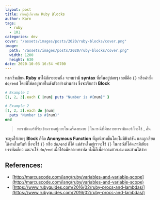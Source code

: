```yaml
---
layout: post
title: เรียนรู้เกี่ยวกับ Ruby Blocks
author: Karn
tags:
  - ruby
  - 101
categories: dev
cover: "/assets/images/posts/2020/ruby-blocks/cover.png"
image:
  path: "/assets/images/posts/2020/ruby-blocks/cover.png"
  width: 1200
  height: 630
date: 2020-10-03 16:54 +0700
---
```

หากเริ่มเขียน **Ruby** มาได้สักระยะหนึ่ง จะพบว่ามี **syntax** ที่เห็นอยู่บ่อยๆ เลยก็คือ `{}` หรือคำสั่ง `do/end` โดยมีโค้ดอยู่ภายในดังตัวอย่างด้านล่าง ซึ่งจะเรียกว่า **Block**<!--more-->

```ruby
# Example 1
[1, 2, 3].each { |num| puts "Number is #{num}" }

# Example 2
[1, 2, 3].each do |num|
  puts "Number is #{num}"
end
```

> พารามิเตอร์ที่รับเข้ามาจะอยู่ภายในเครื่องหมาย | ในกรณีที่มีหลายพารามิเตอร์ก็จะใช้ , คั่น

จะพูดให้ง่ายๆ **Block** ก็คือ **Anonymous Function** ที่ถูกนิยามขึ้นโดยไม่มีฟังก์ชัน และถูกเรียกใช้งานในทันที ซึ่งจะใช้ `{}` หรือ `do/end` ก็ได้ แต่ส่วนใหญ่เราจะใช้ `{}` ในกรณีที่โค้ดเรามีเพียงบรรทัดเดียว และจะใช้ `do/end` เมื่อโค้ดมีหลายบรรทัด ทั้งนี้ก็เพื่อความสวยงาม และอ่านได้ง่าย

## References:
- [http://marcuscode.com/lang/ruby/variables-and-variable-scope](http://marcuscode.com/lang/ruby/variables-and-variable-scope)
- [https://www.rubyguides.com/2016/02/ruby-procs-and-lambdas/](https://www.rubyguides.com/2016/02/ruby-procs-and-lambdas/)
